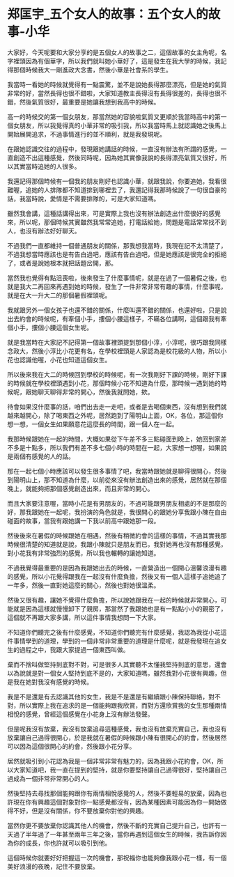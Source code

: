 # 郑匡宇_五个女人的故事：五个女人的故事-小华

大家好，今天呢要和大家分享的是五個女人的故事之二，這個故事的女主角呢，名字裡頭因為有個華字，所以我們就叫她小華好了，這是發生在我大學的時候，我記得那個時候我大一剛進政大念書，然後小華是社會系的學生。

我當時一看她的時候就覺得有一點震驚，並不是說她長得那麼漂亮，但是她的氣質非常的好，當然長得也很不錯啦，大家知道教主長得沒有長得很差的，長得也很不錯，然後氣質很好，最重要是她讓我想到我高中的時候。

高一的時候交的第一個女朋友，那當然她的容貌啦氣質又更順於我當時高中的第一個女朋友，所以我覺得真的小華非常的吸引我，所以我當時馬上就認識她之後馬上開始展開追求，不過事情進行的並不順利，就是我發現呢。

在跟她認識交往的過程中，發現跟她講話的時候，一直沒有辦法有所謂的感覺，一直創造不出這種感覺，然後同時呢，因為她其實像我說的長得漂亮氣質又很好，所以其實當時追她的人很多。

我還記得那個時候有一個我的朋友剛好也認識小華，就跟我說，你要追她，我看很難喔，追她的人排隊都不知道排到哪裡去了，我還記得我那時候說了一句很自豪的話，我當時說，愛情是不需要排隊的，可是大家知道嗎。

雖然我會講，這種話講得出來，可是實際上我也沒有辦法創造出什麼很好的感覺來，所以呢，那個時候其實雖然我常常追她，打電話給她，問題是電話常常找不到人，也沒有辦法好好聊天。

不過我們一直都維持一個普通朋友的關係，那我想我當時，我現在記不太清楚了，不過我想當時應該也是有告白過吧，應該有告白過吧，但是她應該是很完全的拒絕了，或者是說她根本就把話題岔開，那。

當然我也覺得有點沮喪啦，後來發生了什麼事情呢，就是在過了一個暑假之後，也就是我大二再回來再遇到她的時候，發生了一件非常非常有趣的事情，什麼事呢，就是在大一升大二的那個暑假裡頭呢。

我就跟另外一個女孩子也還不錯的關係，什麼叫還不錯的關係，也還好啦，只是說出去約會的時候呢，有牽個小手，摟個小腰這樣子，不瞞各位講啊，這個跟我有牽個小手，摟個小腰這個女生呢。

就是我當時在大家記不記得第一個故事裡頭提到那個小淳，小淳呢，很巧跟我同樣念政大，然後小淳比小花更有名，在學校裡頭是人家認為是校花級的人物，所以小花也認識他喔，小花也知道這個女生。

所以後來我在大二的時候回到學校的時候呢，有一次我剛好下課的時候，剛好下課的時候就在學校裡頭遇到小花，那個時候小花不知道為什麼，那時候一遇到她的時候呢，跟她聊天聊得非常的開心，然後我就問她，欸。

待會如果沒什麼事的話，咱們出去走一走吧，或者是去喝個東西，沒有想到我們就越來越開心，除了喝東西之外呢，居然跑到了陽明山上面，OK，各位，那這個你想一想，一個女生如果願意花這麼長的時間，跟一個人在一起。

我那時候跟她在一起的時間，大概如果從下午差不多三點碰面到晚上，她回到家差不多是十點多，所以我們有差不多七個小時的時間在一起，大家想一想喔，如果說是兩個有感覺的人的話。

那在一起七個小時應該可以發生很多事情了吧，我當時跟她就是聊得很開心，然後到陽明山上，那不知道為什麼，以前從來沒有辦法創造出來的感覺，居然就在那個晚上，就能夠把那個感覺創造出來，而且非常的開心。

而且大家要注意喔，當時小花是有男朋友的，不過可能跟男朋友相處的不是那麼的好，那我跟她在一起呢，我扮演的角色就是，我很開心的跟她分享我跟小陳在自由碰面的故事，當我有跟她講一下我以前高中跟她那一段。

然後後來在暑假的時候跟她在相遇，然後有稍微約會的這樣的事情，不過其實我那時候很清楚的知道就是說，我跟小陳就只是朋友而已，我對她再也沒有那種感覺，對小花我有非常強烈的感覺，所以我也輾轉的讓她知道。

不過我覺得最重要的是因為我跟她出去的時候，一直營造出一個開心溫馨浪漫有趣的感覺，所以小花覺得跟我在一起沒有什麼負擔，然後又有一個人這樣子追她追了一年多，然後一直對她這麼的關心，然後也對她很溫柔。

然後又很有趣，讓她不覺得什麼負擔，所以說她跟我在一起的時候就非常開心，可能就是因為這樣就慢慢卸下了親房，那當然了我跟她也是有一點點小小的親密了，這個就不再跟大家多講，所以這件事情我想問一下大家。

不知道你們聽完之後有什麼感覺，不知道你們聽完有什麼感覺，我認為我從小花這件事情學到的道理，學到的一個非常非常重要的道理是什麼呢，就是我發現在追女生的過程之中，我跟大家提過一個東西叫做。

棄而不捨叫做堅持到底對不對，可是很多人其實聽不太懂我堅持到底的意思，還會以為說就是對一個女人堅持到底不是的，大家知道嗎，雖然我對小花很有興趣，但是我在她對我沒有感覺的時候。

我是不是還是有去認識其他的女生，我是不是還是有繼續跟小陳保持聯絡，對不對，所以實際上我在追求的是一個能夠跟我欣賞，而對方還欣賞我的女生那種兩情相悅的感覺，曾經這個感覺在小花身上沒有辦法發聲。

但是呢我沒有放棄，我沒有放棄追尋這種感覺，我也沒有放棄充實自己，我也沒有放棄讓自己過得很開心，於是我就在暑假的時候跟小陳有很開心的約會，然後居然可以因為這個很開心的約會，然後跟小花分享。

居然就吸引到小花認為我是一個非常非常有魅力的，因為我跟小花約會，OK，所以大家知道吧，我一直在提到的堅持，就是你要堅持讓自己過得很好，堅持讓自己過成為一個非常非常開心的人。

然後堅持去尋找那個能夠跟你有兩情相悅感覺的人，然後不要輕易的放棄，因為也許現在你有興趣這個對象對你一點感覺都沒有，因為某種因素可能因為你一開始做得不好，但是沒有關係，你不要放棄你對他的興趣。

當然你更不要放棄你認識其他人的機會，然後不斷的充實自己提升自己，也許有一天過了半年過了一年甚至兩年三年之後，當你再遇到這個女生的時候，我告訴你因為你的成長，你也許就可以吸引到他。

這個時候你就要好好把握這一次的機會，那祝福你也能夠像我跟小花一樣，有一個美好浪漫的夜晚，記住不要放棄。